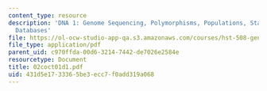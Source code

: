 ```yaml
---
content_type: resource
description: 'DNA 1: Genome Sequencing, Polymorphisms, Populations, Statistics, Pharmacogenomics;
  Databases'
file: https://ol-ocw-studio-app-qa.s3.amazonaws.com/courses/hst-508-genomics-and-computational-biology-fall-2002/431d5e1733365be3ecc7f0add319a068_02coct01d1.pdf
file_type: application/pdf
parent_uid: c970ffda-00d6-3214-7442-de7026e2584e
resourcetype: Document
title: 02coct01d1.pdf
uid: 431d5e17-3336-5be3-ecc7-f0add319a068
---
```

